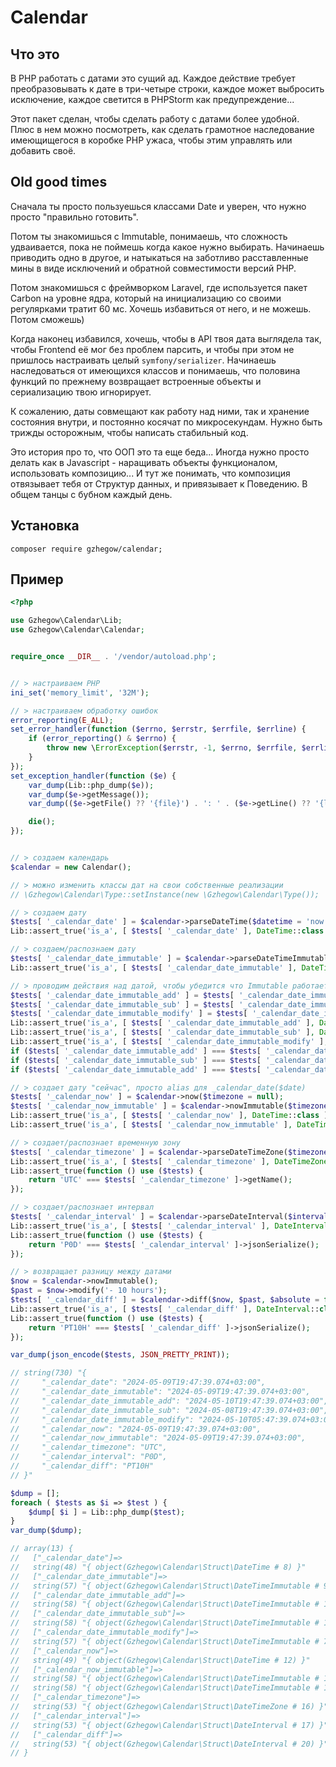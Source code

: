 # Calendar

## Что это

В PHP работать с датами это сущий ад.
Каждое действие требует преобразовывать к дате в три-четыре строки, каждое может выбросить исключение, каждое светится в PHPStorm как предупреждение...

Этот пакет сделан, чтобы сделать работу с датами более удобной. Плюс в нем можно посмотреть, как сделать грамотное наследование имеющищегося в коробке PHP ужаса, чтобы этим управлять или добавить своё. 

## Old good times

Сначала ты просто пользуешься классами Date и уверен, что нужно просто "правильно готовить".

Потом ты знакомишься с Immutable, понимаешь, что сложность удваивается, пока не поймешь когда какое нужно выбирать. Начинаешь приводить одно в другое, и натыкаться на заботливо расставленные мины в виде исключений и обратной совместимости версий PHP.

Потом знакомишься с фреймворком Laravel, где используется пакет Carbon на уровне ядра, который на инициализацию со своими регулярками тратит 60 мс. Хочешь избавиться от него, и не можешь. Потом сможешь)

Когда наконец избавился, хочешь, чтобы в API твоя дата выглядела так, чтобы Frontend её мог без проблем парсить, и чтобы при этом не пришлось настраивать целый `symfony/serializer`.
Начинаешь наследоваться от имеющихся классов и понимаешь, что половина функций по прежнему возвращает встроенные объекты и сериализацию твою игнорирует.

К сожалению, даты совмещают как работу над ними, так и хранение состояния внутри, и постоянно косячат по микросекундам. Нужно быть трижды осторожным, чтобы написать стабильный код.

Это история про то, что ООП это та еще беда... Иногда нужно просто делать как в Javascript - наращивать объекты функционалом, использовать композицию... И тут же понимать, что композиция отвязывает тебя от Структур данных, и привязывает к Поведению. В общем танцы с бубном каждый день.

## Установка

```
composer require gzhegow/calendar;
```

## Пример

```php
<?php

use Gzhegow\Calendar\Lib;
use Gzhegow\Calendar\Calendar;


require_once __DIR__ . '/vendor/autoload.php';


// > настраиваем PHP
ini_set('memory_limit', '32M');

// > настраиваем обработку ошибок
error_reporting(E_ALL);
set_error_handler(function ($errno, $errstr, $errfile, $errline) {
    if (error_reporting() & $errno) {
        throw new \ErrorException($errstr, -1, $errno, $errfile, $errline);
    }
});
set_exception_handler(function ($e) {
    var_dump(Lib::php_dump($e));
    var_dump($e->getMessage());
    var_dump(($e->getFile() ?? '{file}') . ': ' . ($e->getLine() ?? '{line}'));

    die();
});


// > создаем календарь
$calendar = new Calendar();

// > можно изменить классы дат на свои собственные реализации
// \Gzhegow\Calendar\Type::setInstance(new \Gzhegow\Calendar\Type());

// > создаем дату
$tests[ '_calendar_date' ] = $calendar->parseDateTime($datetime = 'now', $formats = null, $timezoneIfParsed = null);
Lib::assert_true('is_a', [ $tests[ '_calendar_date' ], DateTime::class ]);

// > создаем/распознаем дату
$tests[ '_calendar_date_immutable' ] = $calendar->parseDateTimeImmutable($datetime = 'now', $formats = null, $timezoneIfParsed = null);
Lib::assert_true('is_a', [ $tests[ '_calendar_date_immutable' ], DateTimeImmutable::class ]);

// > проводим действия над датой, чтобы убедится что Immutable работает
$tests[ '_calendar_date_immutable_add' ] = $tests[ '_calendar_date_immutable' ]->add(new \DateInterval('P1D'));
$tests[ '_calendar_date_immutable_sub' ] = $tests[ '_calendar_date_immutable' ]->sub(new \DateInterval('P1D'));
$tests[ '_calendar_date_immutable_modify' ] = $tests[ '_calendar_date_immutable' ]->modify('+ 10 hours');
Lib::assert_true('is_a', [ $tests[ '_calendar_date_immutable_add' ], DateTimeImmutable::class ]);
Lib::assert_true('is_a', [ $tests[ '_calendar_date_immutable_sub' ], DateTimeImmutable::class ]);
Lib::assert_true('is_a', [ $tests[ '_calendar_date_immutable_modify' ], DateTimeImmutable::class ]);
if ($tests[ '_calendar_date_immutable_add' ] === $tests[ '_calendar_date_immutable_sub' ]) throw new \RuntimeException();
if ($tests[ '_calendar_date_immutable_sub' ] === $tests[ '_calendar_date_immutable_modify' ]) throw new \RuntimeException();
if ($tests[ '_calendar_date_immutable_add' ] === $tests[ '_calendar_date_immutable_modify' ]) throw new \RuntimeException();

// > создает дату "сейчас", просто alias для _calendar_date($date)
$tests[ '_calendar_now' ] = $calendar->now($timezone = null);
$tests[ '_calendar_now_immutable' ] = $calendar->nowImmutable($timezone = null);
Lib::assert_true('is_a', [ $tests[ '_calendar_now' ], DateTime::class ]);
Lib::assert_true('is_a', [ $tests[ '_calendar_now_immutable' ], DateTimeImmutable::class ]);

// > создает/распознает временную зону
$tests[ '_calendar_timezone' ] = $calendar->parseDateTimeZone($timezone = 'UTC');
Lib::assert_true('is_a', [ $tests[ '_calendar_timezone' ], DateTimeZone::class ]);
Lib::assert_true(function () use ($tests) {
    return 'UTC' === $tests[ '_calendar_timezone' ]->getName();
});

// > создает/распознает интервал
$tests[ '_calendar_interval' ] = $calendar->parseDateInterval($interval = 'P0D', $formats = null);
Lib::assert_true('is_a', [ $tests[ '_calendar_interval' ], DateInterval::class ]);
Lib::assert_true(function () use ($tests) {
    return 'P0D' === $tests[ '_calendar_interval' ]->jsonSerialize();
});

// > возвращает разницу между датами
$now = $calendar->nowImmutable();
$past = $now->modify('- 10 hours');
$tests[ '_calendar_diff' ] = $calendar->diff($now, $past, $absolute = false); // : ?DateInterval;
Lib::assert_true('is_a', [ $tests[ '_calendar_diff' ], DateInterval::class ]);
Lib::assert_true(function () use ($tests) {
    return 'PT10H' === $tests[ '_calendar_diff' ]->jsonSerialize();
});

var_dump(json_encode($tests, JSON_PRETTY_PRINT));

// string(730) "{
//     "_calendar_date": "2024-05-09T19:47:39.074+03:00",
//     "_calendar_date_immutable": "2024-05-09T19:47:39.074+03:00",
//     "_calendar_date_immutable_add": "2024-05-10T19:47:39.074+03:00",
//     "_calendar_date_immutable_sub": "2024-05-08T19:47:39.074+03:00",
//     "_calendar_date_immutable_modify": "2024-05-10T05:47:39.074+03:00",
//     "_calendar_now": "2024-05-09T19:47:39.074+03:00",
//     "_calendar_now_immutable": "2024-05-09T19:47:39.074+03:00",
//     "_calendar_timezone": "UTC",
//     "_calendar_interval": "P0D",
//     "_calendar_diff": "PT10H"
// }"

$dump = [];
foreach ( $tests as $i => $test ) {
    $dump[ $i ] = Lib::php_dump($test);
}
var_dump($dump);

// array(13) {
//   ["_calendar_date"]=>
//   string(48) "{ object(Gzhegow\Calendar\Struct\DateTime # 8) }"
//   ["_calendar_date_immutable"]=>
//   string(57) "{ object(Gzhegow\Calendar\Struct\DateTimeImmutable # 9) }"
//   ["_calendar_date_immutable_add"]=>
//   string(58) "{ object(Gzhegow\Calendar\Struct\DateTimeImmutable # 10) }"
//   ["_calendar_date_immutable_sub"]=>
//   string(58) "{ object(Gzhegow\Calendar\Struct\DateTimeImmutable # 11) }"
//   ["_calendar_date_immutable_modify"]=>
//   string(57) "{ object(Gzhegow\Calendar\Struct\DateTimeImmutable # 7) }"
//   ["_calendar_now"]=>
//   string(49) "{ object(Gzhegow\Calendar\Struct\DateTime # 12) }"
//   ["_calendar_now_immutable"]=>
//   string(58) "{ object(Gzhegow\Calendar\Struct\DateTimeImmutable # 13) }"
//   string(58) "{ object(Gzhegow\Calendar\Struct\DateTimeImmutable # 15) }"
//   ["_calendar_timezone"]=>
//   string(53) "{ object(Gzhegow\Calendar\Struct\DateTimeZone # 16) }"
//   ["_calendar_interval"]=>
//   string(53) "{ object(Gzhegow\Calendar\Struct\DateInterval # 17) }"
//   ["_calendar_diff"]=>
//   string(53) "{ object(Gzhegow\Calendar\Struct\DateInterval # 20) }"
// }
```